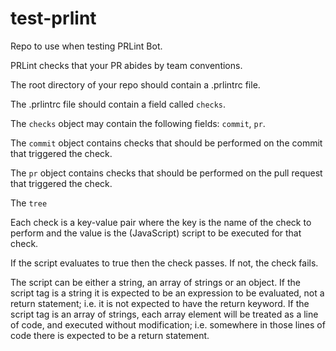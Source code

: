# test-prlint

Repo to use when testing PRLint Bot.

PRLint checks that your PR abides by team conventions.

The root directory of your repo should contain a .prlintrc file.

The .prlintrc file should contain a field called `checks`.

The `checks` object may contain the following fields: `commit`, `pr`.

The `commit` object contains checks that should be performed on the commit that triggered the check.

The `pr` object contains checks that should be performed on the pull request that triggered the check.

The `tree`

Each check is a key-value pair where the key is the name of the check to perform and the value is the (JavaScript) script to be executed for that check.

If the script evaluates to true then the check passes. If not, the check fails.

The script can be either a string, an array of strings or an object. If the script tag is a string it is expected to be an expression to be evaluated, not a return statement; i.e. it is not expected to have the return keyword. If the script tag is an array of strings, each array element will be treated as a line of code, and executed without modification; i.e. somewhere in those lines of code there is expected to be a return statement.

